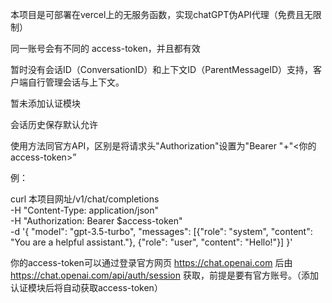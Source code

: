 本项目是可部署在vercel上的无服务函数，实现chatGPT伪API代理（免费且无限制）

同一账号会有不同的 access-token，并且都有效

暂时没有会话ID（ConversationID）和上下文ID（ParentMessageID）支持，客户端自行管理会话与上下文。

暂未添加认证模块

会话历史保存默认允许

使用方法同官方API，区别是将请求头"Authorization"设置为"Bearer "+"<你的access-token>”

例：

curl 本项目网址/v1/chat/completions \
  -H "Content-Type: application/json" \
  -H "Authorization: Bearer $access-token" \
  -d '{
    "model": "gpt-3.5-turbo",
    "messages": [{"role": "system", "content": "You are a helpful assistant."}, {"role": "user", "content": "Hello!"}]
  }'


你的access-token可以通过登录官方网页 https://chat.openai.com 后由 https://chat.openai.com/api/auth/session 获取，前提是要有官方账号。（添加认证模块后将自动获取access-token）


